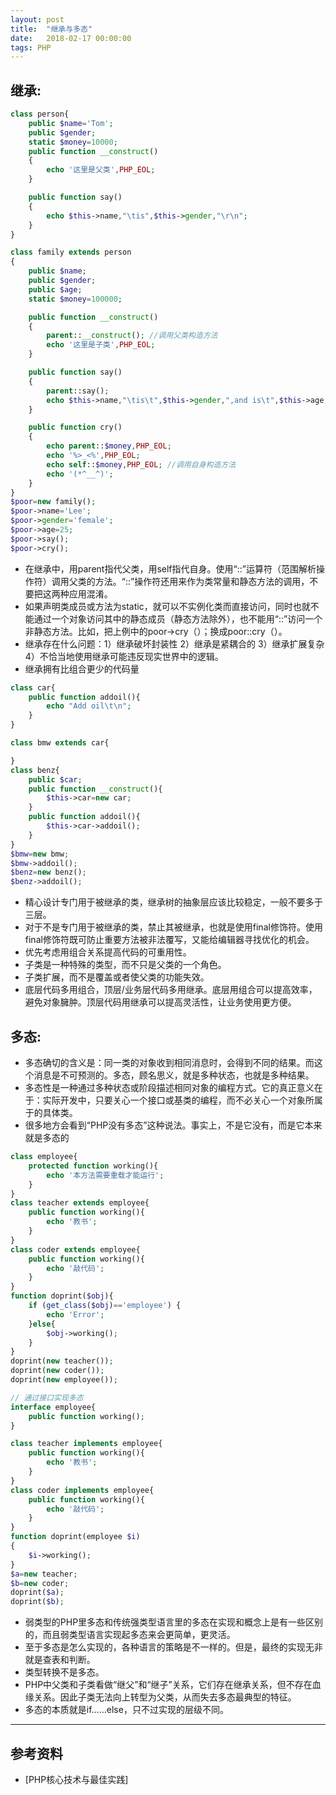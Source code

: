```yaml
---
layout: post
title:  "继承与多态"
date:   2018-02-17 00:00:00
tags: PHP
---
```


## 继承:

```php
class person{
    public $name='Tom';
    public $gender;
    static $money=10000;
    public function __construct()
    {
        echo '这里是父类',PHP_EOL;   
    }

    public function say()
    {
        echo $this->name,"\tis",$this->gender,"\r\n";
    }
}

class family extends person
{
    public $name;
    public $gender;
    public $age;
    static $money=100000;

    public function __construct()
    {
        parent::__construct(); //调用父类构造方法
        echo '这里是子类',PHP_EOL;
    }

    public function say()
    {
        parent::say();
        echo $this->name,"\tis\t",$this->gender,",and is\t",$this->age,PHP_EOL;
    }

    public function cry()
    {
        echo parent::$money,PHP_EOL;
        echo '%>_<%',PHP_EOL;
        echo self::$money,PHP_EOL; //调用自身构造方法
        echo '(*^__^)';
    }
}
$poor=new family();
$poor->name='Lee';
$poor->gender='female';
$poor->age=25;
$poor->say();
$poor->cry();
```
- 在继承中，用parent指代父类，用self指代自身。使用“::”运算符（范围解析操作符）调用父类的方法。“::”操作符还用来作为类常量和静态方法的调用，不要把这两种应用混淆。
- 如果声明类成员或方法为static，就可以不实例化类而直接访问，同时也就不能通过一个对象访问其中的静态成员（静态方法除外），也不能用“::”访问一个非静态方法。比如，把上例中的poor->cry（）；换成poor::cry（）。
- 继承存在什么问题：1）继承破坏封装性 2）继承是紧耦合的 3）继承扩展复杂 4）不恰当地使用继承可能违反现实世界中的逻辑。
- 继承拥有比组合更少的代码量

```php
class car{
    public function addoil(){
        echo "Add oil\t\n";
    }
}

class bmw extends car{

}
class benz{
    public $car;
    public function __construct(){
        $this->car=new car;
    }
    public function addoil(){
        $this->car->addoil();
    }
}
$bmw=new bmw;
$bmw->addoil();
$benz=new benz();
$benz->addoil();
```
- 精心设计专门用于被继承的类，继承树的抽象层应该比较稳定，一般不要多于三层。
- 对于不是专门用于被继承的类，禁止其被继承，也就是使用final修饰符。使用final修饰符既可防止重要方法被非法覆写，又能给编辑器寻找优化的机会。
- 优先考虑用组合关系提高代码的可重用性。
- 子类是一种特殊的类型，而不只是父类的一个角色。
- 子类扩展，而不是覆盖或者使父类的功能失效。
- 底层代码多用组合，顶层/业务层代码多用继承。底层用组合可以提高效率，避免对象臃肿。顶层代码用继承可以提高灵活性，让业务使用更方便。

## 多态:
- 多态确切的含义是：同一类的对象收到相同消息时，会得到不同的结果。而这个消息是不可预测的。多态，顾名思义，就是多种状态，也就是多种结果。
- 多态性是一种通过多种状态或阶段描述相同对象的编程方式。它的真正意义在于：实际开发中，只要关心一个接口或基类的编程，而不必关心一个对象所属于的具体类。
- 很多地方会看到“PHP没有多态”这种说法。事实上，不是它没有，而是它本来就是多态的

```php
class employee{
    protected function working(){
        echo '本方法需要重载才能运行';
    }
}
class teacher extends employee{
    public function working(){
        echo '教书';
    }
}
class coder extends employee{
    public function working(){
        echo '敲代码';
    }
}
function doprint($obj){
    if (get_class($obj)=='employee') {
        echo 'Error';
    }else{
        $obj->working();
    }
}
doprint(new teacher());
doprint(new coder());
doprint(new employee());
```

```php
// 通过接口实现多态
interface employee{
    public function working();
}

class teacher implements employee{
    public function working(){
        echo '教书';
    }
}
class coder implements employee{
    public function working(){
        echo '敲代码';
    }
}
function doprint(employee $i)
{
    $i->working();
}
$a=new teacher;
$b=new coder;
doprint($a);
doprint($b);
```
- 弱类型的PHP里多态和传统强类型语言里的多态在实现和概念上是有一些区别的，而且弱类型语言实现起多态来会更简单，更灵活。
- 至于多态是怎么实现的，各种语言的策略是不一样的。但是，最终的实现无非就是查表和判断。
- 类型转换不是多态。
- PHP中父类和子类看做“继父”和“继子”关系，它们存在继承关系，但不存在血缘关系。因此子类无法向上转型为父类，从而失去多态最典型的特征。
- 多态的本质就是if……else，只不过实现的层级不同。

---

## 参考资料

* [PHP核心技术与最佳实践]
